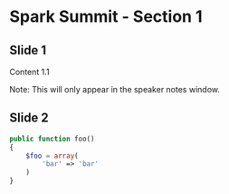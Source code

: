 # Spark Summit - Section 1 



## Slide 1 

Content 1.1

Note: This will only appear in the speaker notes window.


## Slide 2 

```php
public function foo()
{
    $foo = array(
        'bar' => 'bar'
    )
}
```
